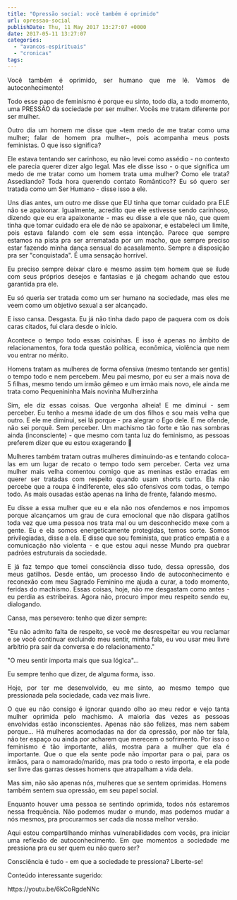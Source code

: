 ```yaml
---
title: "Opressão social: você também é oprimido"
url: opressao-social
publishDate: Thu, 11 May 2017 13:27:07 +0000
date: 2017-05-11 13:27:07
categories: 
  - "avancos-espirituais"
  - "cronicas"
tags: 
---
```

<p style="text-align: justify;">Você também é oprimido, ser humano que me lê. Vamos de autoconhecimento!</p>
<p style="text-align: justify;">Todo esse papo de feminismo é porque eu sinto, todo dia, a todo momento, uma PRESSÃO da sociedade por ser mulher. Vocês me tratam diferente por ser mulher.</p>
<p style="text-align: justify;">Outro dia um homem me disse que ~tem medo de me tratar como uma mulher; falar de homem pra mulher~, pois acompanha meus posts feministas. O que isso significa?</p>
<p style="text-align: justify;">Ele estava tentando ser carinhoso, eu não levei como assédio - no contexto ele parecia querer dizer algo legal. Mas ele disse isso - o que significa um medo de me tratar como um homem trata uma mulher? Como ele trata? Assediando? Toda hora querendo contato Romântico?? Eu só quero ser tratada como um Ser Humano - disse isso a ele.</p>
<p style="text-align: justify;">Uns dias antes, um outro me disse que EU tinha que tomar cuidado pra ELE não se apaixonar. Igualmente, acredito que ele estivesse sendo carinhoso, dizendo que eu era apaixonante - mas eu disse a ele que não, que quem tinha que tomar cuidado era ele de não se apaixonar, e estabeleci um limite, pois estava falando com ele sem essa intenção. Parece que sempre estamos na pista pra ser arrematada por um macho, que sempre preciso estar fazendo minha dança sensual do acasalamento. Sempre a disposição pra ser "conquistada". É uma sensação horrível.</p>
<p style="text-align: justify;">Eu preciso sempre deixar claro e mesmo assim tem homem que se ilude com seus próprios desejos e fantasias e já chegam achando que estou garantida pra ele.</p>
<p style="text-align: justify;">Eu só queria ser tratada como um ser humano na sociedade, mas eles me veem como um objetivo sexual a ser alcançado.</p>
<p style="text-align: justify;">E isso cansa. Desgasta. Eu já não tinha dado papo de paquera com os dois caras citados, fui clara desde o início.</p>
<p style="text-align: justify;">Acontece o tempo todo essas coisinhas. E isso é apenas no âmbito de relacionamentos, fora toda questão política, econômica, violência que nem vou entrar no mérito.</p>
<p style="text-align: justify;">Homens tratam as mulheres de forma ofensiva (mesmo tentando ser gentis) o tempo todo e nem percebem. Meu pai mesmo, por eu ser a mais nova de 5 filhas, mesmo tendo um irmão gêmeo e um irmão mais novo, ele ainda me trata como
Pequenininha
Mais novinha
Mulherzinha</p>
<p style="text-align: justify;">Sim, ele diz essas coisas. Que vergonha alheia! E me diminui - sem perceber.
Eu tenho a mesma idade de um dos filhos e sou mais velha que outro. E ele me diminui, sei lá porque - pra alegrar o Ego dele. E me ofende, não sei porquê. Sem perceber. Um machismo tão forte e tão nas sombras ainda (inconsciente) - que mesmo com tanta luz do feminismo, as pessoas preferem dizer que eu estou exagerando 🙂</p>
<p style="text-align: justify;">Mulheres também tratam outras mulheres diminuindo-as e tentando coloca-las em um lugar de recato o tempo todo sem perceber. Certa vez uma mulher mais velha comentou comigo que as meninas estão erradas em querer ser tratadas com respeito quando usam shorts curto. Ela não percebe que a roupa é indiferente, eles são ofensivos com todas, o tempo todo. As mais ousadas estão apenas na linha de frente, falando mesmo.</p>
<p style="text-align: justify;">Eu disse a essa mulher que eu e ela não nos ofendemos e nos impomos porque alcançamos um grau de cura emocional que não dispara gatilhos toda vez que uma pessoa nos trata mal ou um desconhecido mexe com a gente. Eu e ela somos energeticamente protegidas, temos sorte. Somos privilegiadas, disse a ela. E disse que sou feminista, que pratico empatia e a comunicação não violenta - e que estou aqui nesse Mundo pra quebrar padrões estruturais da sociedade.</p>
<p style="text-align: justify;">E já faz tempo que tomei consciência disso tudo, dessa opressão, dos meus gatilhos. Desde então, um processo lindo de autoconhecimento e reconexão com meu Sagrado Feminino me ajuda a curar, a todo momento, feridas do machismo. Essas coisas, hoje, não me desgastam como antes - eu perdia as estribeiras. Agora não, procuro impor meu respeito sendo eu, dialogando.</p>
<p style="text-align: justify;">Cansa, mas persevero: tenho que dizer sempre:</p>
<p style="text-align: justify;">"Eu não admito falta de respeito, se você me desrespeitar eu vou reclamar e se você continuar excluindo meu sentir, minha fala, eu vou usar meu livre arbítrio pra sair da conversa e do relacionamento."</p>
<p style="text-align: justify;">"O meu sentir importa mais que sua lógica"...</p>
<p style="text-align: justify;">Eu sempre tenho que dizer, de alguma forma, isso.</p>
<p style="text-align: justify;">Hoje, por ter me desenvolvido, eu me sinto, ao mesmo tempo que pressionada pela sociedade, cada vez mais livre.</p>
<p style="text-align: justify;">O que eu não consigo é ignorar quando olho ao meu redor e vejo tanta mulher oprimida pelo machismo. A maioria das vezes as pessoas envolvidas estão inconscientes. Apenas não são felizes, mas nem sabem porque... Há mulheres acomodadas na dor da opressão, por não ter fala, não ter espaço ou ainda por acharem que merecem o sofrimento. Por isso o feminismo é tão importante, aliás, mostra para a mulher que ela é importante. Que o que ela sente pode não importar para o pai, para os irmãos, para o namorado/marido, mas pra todo o resto importa, e ela pode ser livre das garras desses homens que atrapalham a vida dela.</p>
Mas sim, não são apenas nós, mulheres que se sentem oprimidas. Homens também sentem sua opressão, em seu papel social.
<p style="text-align: justify;">Enquanto houver uma pessoa se sentindo oprimida, todos nós estaremos nessa frequência. Não podemos mudar o mundo, mas podemos mudar a nós mesmos, pra procurarmos ser cada dia nossa melhor versão.</p>
<p style="text-align: justify;">Aqui estou compartilhando minhas vulnerabilidades com vocês, pra iniciar uma reflexão de autoconhecimento. Em que momentos a sociedade me pressiona pra eu ser quem eu não quero ser?</p>
<p style="text-align: justify;">Consciência é tudo - em que a sociedade te pressiona? Liberte-se!</p>
<p style="text-align: justify;">Conteúdo interessante sugerido:</p>
https://youtu.be/6kCoRgdeNNc
